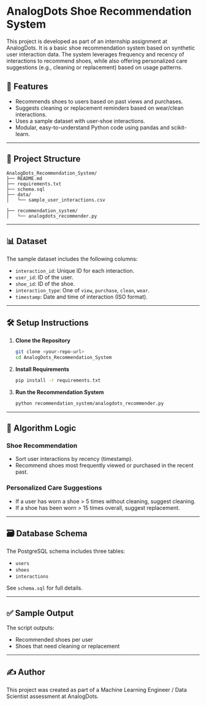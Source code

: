 # AnalogDots Shoe Recommendation System

This project is developed as part of an internship assignment at AnalogDots. It is a basic shoe recommendation system based on synthetic user interaction data. The system leverages frequency and recency of interactions to recommend shoes, while also offering personalized care suggestions (e.g., cleaning or replacement) based on usage patterns.

## 📌 Features

- Recommends shoes to users based on past views and purchases.
- Suggests cleaning or replacement reminders based on wear/clean interactions.
- Uses a sample dataset with user-shoe interactions.
- Modular, easy-to-understand Python code using pandas and scikit-learn.

---

## 📁 Project Structure

```
AnalogDots_Recommendation_System/
├── README.md
├── requirements.txt
├── schema.sql
├── data/
│   └── sample_user_interactions.csv

├── recommendation_system/
│   └── analogdots_recommender.py
```

---

## 📊 Dataset

The sample dataset includes the following columns:

- `interaction_id`: Unique ID for each interaction.
- `user_id`: ID of the user.
- `shoe_id`: ID of the shoe.
- `interaction_type`: One of `view`, `purchase`, `clean`, `wear`.
- `timestamp`: Date and time of interaction (ISO format).

---

## 🛠 Setup Instructions

1. **Clone the Repository**
   ```bash
   git clone <your-repo-url>
   cd AnalogDots_Recommendation_System
   ```

2. **Install Requirements**
   ```bash
   pip install -r requirements.txt
   ```

3. **Run the Recommendation System**
   ```bash
   python recommendation_system/analogdots_recommender.py
   ```

---

## 🧠 Algorithm Logic

### Shoe Recommendation
- Sort user interactions by recency (timestamp).
- Recommend shoes most frequently viewed or purchased in the recent past.

### Personalized Care Suggestions
- If a user has worn a shoe > 5 times without cleaning, suggest cleaning.
- If a shoe has been worn > 15 times overall, suggest replacement.

---

## 🗃 Database Schema

The PostgreSQL schema includes three tables:
- `users`
- `shoes`
- `interactions`

See `schema.sql` for full details.

---

## ✅ Sample Output

The script outputs:
- Recommended shoes per user
- Shoes that need cleaning or replacement

---

## ✍️ Author

This project was created as part of a Machine Learning Engineer / Data Scientist assessment at AnalogDots.
